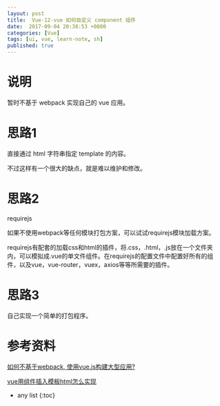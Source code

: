 ```yaml
---
layout: post
title:  Vue-12-vue 如何自定义 component 组件
date:  2017-09-04 20:38:53 +0800
categories: [Vue]
tags: [ui, vue, learn-note, sh]
published: true
---
```


# 说明

暂时不基于 webpack 实现自己的 vue 应用。

# 思路1

直接通过 html 字符串指定 template 的内容。

不过这样有一个很大的缺点，就是难以维护和修改。

# 思路2

requirejs

如果不使用webpack等任何模块打包方案，可以试试requirejs模块加载方案。

requirejs有配套的加载css和html的插件，将.css，.html，.js放在一个文件夹内，可以模拟成.vue的单文件组件。在requirejs的配置文件中配置好所有的组件，以及vue，vue-router，vuex，axios等等所需要的插件。

# 思路3

自己实现一个简单的打包程序。


# 参考资料

[如何不基于webpack, 使用vue.js构建大型应用?](https://www.zhihu.com/question/48440409)

[vue用组件插入模板html怎么实现](https://segmentfault.com/q/1010000010232772)

* any list
{:toc}